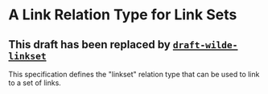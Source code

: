 # A Link Relation Type for Link Sets

## This draft has been replaced by [`draft-wilde-linkset`](../linkset)

This specification defines the "linkset" relation type that can be used to link to a set of links.
